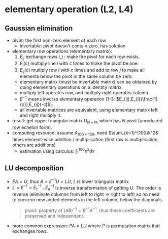 # elementary operation (L2, L4)

## Gaussian elimination
- pivot: the first non-zero element of each row
    - invertable: pivot doesn't contain zero, has solution
- elementary row operations (elementary matrix):
    1. $E_{ij}$ exchange rows $i,j$ : make the pivot for each row exists.
    2. $E_{i}(c)$ multiply line $i$ with $c$ times to make the pivot be one.
    3. $E_{ij}(c)$ multiply row $i$ with $c$ times and add to row $j$ to make all elements below the pivot in the same column be zero.
    - elementary matrix (must be invertable matrix) can be obtained by doing elementary operations on a identity matrix.
    - multiply left operates row, and multiply right operates column
    - $E^{-1}$ means inverse elementary operation (1-3: $E_{ij},E_{i}(\frac{1}{c}),E_{ij}(-c)$).
    - all invertable matrices are equivalent, using elementary matrix left and right multiply it.
- result: get upper triangular matrix $U_{N\times N}$, which has $N$ pivot (unreduced row echelon form).
- computing resource: assume $A_{100\times 100}$, need $\sum_{k=1}^{100}k^2$ times element-wise addition / multiplication (first row is multiplication, others are additions)
    - estimation using calculus: $\int_{1}^{100} x^2\mathrm{d}x$

## LU decomposition
- $EA=U$, thus $A=E^{-1}U=LU$, $L$ is lower triangular matrix
- $L=E^{-1}=E_1^{-1}\dots E_n^{-1}$ is inverse transformation of getting $U$. The order is reverse (eliminate columns from left to right $\to$ right to left) so no need to concern new added elements in the left column, below the diagonals.
    > proof: property of $(AB)^{-1}=B^{-1}A^{-1}$, thus these coefficients are preserved and independent.
- more common expression: $PA=LU$ where $P$ is permutation matrix that exchanges rows.
